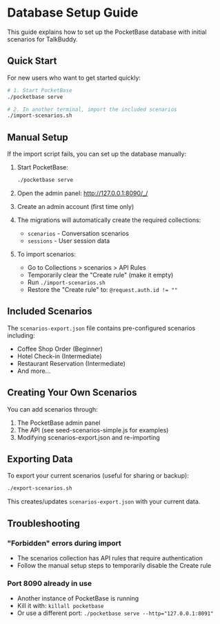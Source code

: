 # Database Setup Guide

This guide explains how to set up the PocketBase database with initial scenarios for TalkBuddy.

## Quick Start

For new users who want to get started quickly:

```bash
# 1. Start PocketBase
./pocketbase serve

# 2. In another terminal, import the included scenarios
./import-scenarios.sh
```

## Manual Setup

If the import script fails, you can set up the database manually:

1. Start PocketBase:
   ```bash
   ./pocketbase serve
   ```

2. Open the admin panel: http://127.0.0.1:8090/_/

3. Create an admin account (first time only)

4. The migrations will automatically create the required collections:
   - `scenarios` - Conversation scenarios
   - `sessions` - User session data

5. To import scenarios:
   - Go to Collections > scenarios > API Rules
   - Temporarily clear the "Create rule" (make it empty)
   - Run `./import-scenarios.sh`
   - Restore the "Create rule" to: `@request.auth.id != ""`

## Included Scenarios

The `scenarios-export.json` file contains pre-configured scenarios including:
- Coffee Shop Order (Beginner)
- Hotel Check-in (Intermediate)
- Restaurant Reservation (Intermediate)
- And more...

## Creating Your Own Scenarios

You can add scenarios through:
1. The PocketBase admin panel
2. The API (see seed-scenarios-simple.js for examples)
3. Modifying scenarios-export.json and re-importing

## Exporting Data

To export your current scenarios (useful for sharing or backup):

```bash
./export-scenarios.sh
```

This creates/updates `scenarios-export.json` with your current data.

## Troubleshooting

### "Forbidden" errors during import
- The scenarios collection has API rules that require authentication
- Follow the manual setup steps to temporarily disable the Create rule

### Port 8090 already in use
- Another instance of PocketBase is running
- Kill it with: `killall pocketbase`
- Or use a different port: `./pocketbase serve --http="127.0.0.1:8091"`